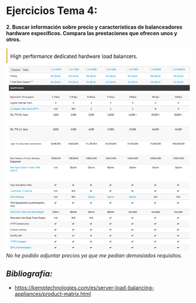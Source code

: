 **Ejercicios Tema 4:**
======================

**2. Buscar información sobre precio y características de balanceadores hardware específicos. Compara las prestaciones que ofrecen unos y otros.**

<img src="https://github.com/luisgm420/SWAP/blob/master/Ejercicios/Capturas%20de%20Pantalla/balanceadoresDeCarga.png">*No he podido adjuntar precios ya que me pedian demasiados requisitos.*

*Bibliografía:*
---------------

* https://kemptechnologies.com/es/server-load-balancing-appliances/product-matrix.html
